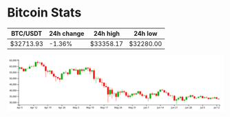 # Bitcoin Stats

BTC/USDT|24h change|24h high|24h low|
|---|---|---|---|
|$32713.93|-1.36%|$33358.17|$32280.00|

<img src="./chart.svg">
